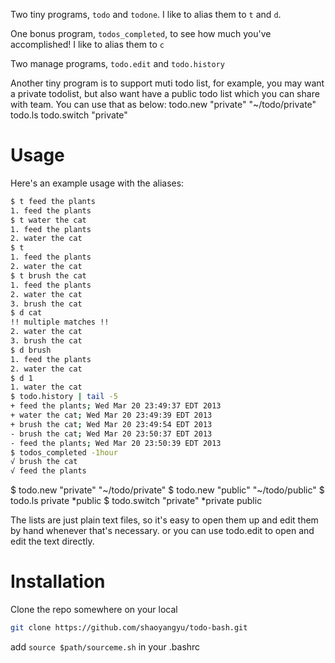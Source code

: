 Two tiny programs, `todo` and `todone`. I like to alias them to `t` and `d`.

One bonus program, `todos_completed`, to see how much you've accomplished! I like to alias them to `c`

Two manage programs, `todo.edit` and `todo.history`

Another tiny program is to support muti todo list, 
for example, you may want a private todolist, but also want have a public todo list which you can share with team.
You can use that as below:
todo.new "private" "~/todo/private"
todo.ls
todo.switch "private"

# Usage #

Here's an example usage with the aliases:

```bash
$ t feed the plants
1. feed the plants
$ t water the cat
1. feed the plants
2. water the cat
$ t
1. feed the plants
2. water the cat
$ t brush the cat
1. feed the plants
2. water the cat
3. brush the cat
$ d cat
!! multiple matches !!
2. water the cat
3. brush the cat
$ d brush
1. feed the plants
2. water the cat
$ d 1
1. water the cat
$ todo.history | tail -5
+ feed the plants; Wed Mar 20 23:49:37 EDT 2013
+ water the cat; Wed Mar 20 23:49:39 EDT 2013
+ brush the cat; Wed Mar 20 23:49:54 EDT 2013
- brush the cat; Wed Mar 20 23:50:37 EDT 2013
- feed the plants; Wed Mar 20 23:50:39 EDT 2013
$ todos_completed -1hour
√ brush the cat
√ feed the plants
```
$ todo.new "private" "~/todo/private"
$ todo.new "public" "~/todo/public"
$ todo.ls
 private
*public
$ todo.switch "private" 
*private
public


The lists are just plain text files, so it's easy to open them up and edit them
by hand whenever that's necessary. or you can use todo.edit to open and edit the text directly.



# Installation #

Clone the repo somewhere on your local

```bash
git clone https://github.com/shaoyangyu/todo-bash.git
```

add `source $path/sourceme.sh` in your .bashrc
